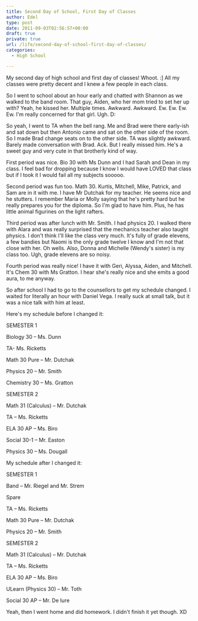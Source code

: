 ```yaml
---
title: Second Day of School, First Day of Classes
author: Edel
type: post
date: 2011-09-03T02:56:57+00:00
draft: true
private: true
url: /life/second-day-of-school-first-day-of-classes/
categories:
  - High School

---
```

My second day of high school and first day of classes! Whoot. :] All my classes were pretty decent and I knew a few people in each class.

So I went to school about an hour early and chatted with Shannon as we walked to the band room. That guy, Aiden, who her mom tried to set her up with? Yeah, he kissed her. Multiple times. Awkward. Awkward. Ew. Ew. Ew. Ew. I'm really concerned for that girl. Ugh. D:

So yeah, I went to TA when the bell rang. Me and Brad were there early-ish and sat down but then Antonio came and sat on the other side of the room. So I made Brad change seats on to the other side. TA was slightly awkward. Barely made conversation with Brad. Ack. But I really missed him. He's a sweet guy and very cute in that brotherly kind of way.

First period was nice. Bio 30 with Ms Dunn and I had Sarah and Dean in my class. I feel bad for dropping because I know I would have LOVED that class but if I took it I would fail all my subjects sooooo.

Second period was fun too. Math 30. Kurtis, Mitchell, Mike, Patrick, and Sam are in it with me. I have Mr Dutchak for my teacher. He seems nice and he stutters. I remember Maria or Molly saying that he's pretty hard but he really prepares you for the diploma. So I'm glad to have him. Plus, he has little animal figurines on the light rafters.

Third period was after lunch with Mr. Smith. I had physics 20. I walked there with Alara and was really surprised that the mechanics teacher also taught physics. I don't think I'll like the class very much. It's fully of grade elevens, a few bandies but Naomi is the only grade twelve I know and I'm not that close with her. Oh wells. Also, Donna and Michelle (Wendy's sister) is my class too. Ugh, grade elevens are so noisy.

Fourth period was really nice! I have it with Geri, Alyssa, Aiden, and Mitchell. It's Chem 30 with Ms Gratton. I hear she's really nice and she emits a good aura, to me anyway.

So after school I had to go to the counsellors to get my schedule changed. I waited for literally an hour with Daniel Vega. I really suck at small talk, but it was a nice talk with him at least.

Here's my schedule before I changed it:

SEMESTER 1
  
Biology 30 &#8211; Ms. Dunn
  
TA- Ms. Ricketts
  
Math 30 Pure &#8211; Mr. Dutchak
  
Physics 20 &#8211; Mr. Smith
  
Chemistry 30 &#8211; Ms. Gratton

SEMESTER 2
  
Math 31 (Calculus) &#8211; Mr. Dutchak
  
TA &#8211; Ms. Ricketts
  
ELA 30 AP &#8211; Ms. Biro
  
Social 30-1 &#8211; Mr. Easton
  
Physics 30 &#8211; Ms. Dougall

My schedule after I changed it:

SEMESTER 1
  
Band &#8211; Mr. Riegel and Mr. Strem
  
Spare
  
TA &#8211; Ms. Ricketts
  
Math 30 Pure &#8211; Mr. Dutchak
  
Physics 20 &#8211; Mr. Smith

SEMESTER 2
  
Math 31 (Calculus) &#8211; Mr. Dutchak
  
TA &#8211; Ms. Ricketts
  
ELA 30 AP &#8211; Ms. Biro
  
ULearn (Physics 30) &#8211; Mr. Toth
  
Social 30 AP &#8211; Mr. De Iure

Yeah, then I went home and did homework. I didn't finish it yet though. XD


